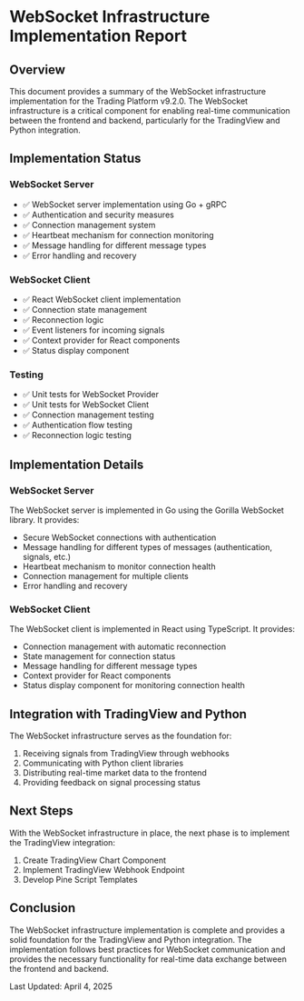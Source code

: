 # WebSocket Infrastructure Implementation Report

## Overview
This document provides a summary of the WebSocket infrastructure implementation for the Trading Platform v9.2.0. The WebSocket infrastructure is a critical component for enabling real-time communication between the frontend and backend, particularly for the TradingView and Python integration.

## Implementation Status

### WebSocket Server
- ✅ WebSocket server implementation using Go + gRPC
- ✅ Authentication and security measures
- ✅ Connection management system
- ✅ Heartbeat mechanism for connection monitoring
- ✅ Message handling for different message types
- ✅ Error handling and recovery

### WebSocket Client
- ✅ React WebSocket client implementation
- ✅ Connection state management
- ✅ Reconnection logic
- ✅ Event listeners for incoming signals
- ✅ Context provider for React components
- ✅ Status display component

### Testing
- ✅ Unit tests for WebSocket Provider
- ✅ Unit tests for WebSocket Client
- ✅ Connection management testing
- ✅ Authentication flow testing
- ✅ Reconnection logic testing

## Implementation Details

### WebSocket Server
The WebSocket server is implemented in Go using the Gorilla WebSocket library. It provides:
- Secure WebSocket connections with authentication
- Message handling for different types of messages (authentication, signals, etc.)
- Heartbeat mechanism to monitor connection health
- Connection management for multiple clients
- Error handling and recovery

### WebSocket Client
The WebSocket client is implemented in React using TypeScript. It provides:
- Connection management with automatic reconnection
- State management for connection status
- Message handling for different message types
- Context provider for React components
- Status display component for monitoring connection health

## Integration with TradingView and Python
The WebSocket infrastructure serves as the foundation for:
1. Receiving signals from TradingView through webhooks
2. Communicating with Python client libraries
3. Distributing real-time market data to the frontend
4. Providing feedback on signal processing status

## Next Steps
With the WebSocket infrastructure in place, the next phase is to implement the TradingView integration:
1. Create TradingView Chart Component
2. Implement TradingView Webhook Endpoint
3. Develop Pine Script Templates

## Conclusion
The WebSocket infrastructure implementation is complete and provides a solid foundation for the TradingView and Python integration. The implementation follows best practices for WebSocket communication and provides the necessary functionality for real-time data exchange between the frontend and backend.

Last Updated: April 4, 2025
